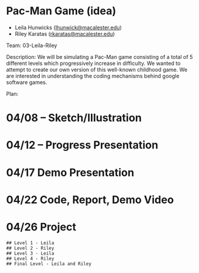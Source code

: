 # Pac-Man Game (idea)
- Leila Hunwicks (lhunwick@macalester.edu)
- Riley Karatas (rkaratas@macalester.edu)

Team: 03-Leila-Riley

Description:
We will be simulating a Pac-Man game consisting of a total of 5 different levels which progressively increase in difficulty. We wanted to attempt to create our own version of this well-known childhood game. We are interested in understanding the coding mechanisms behind google software games.

Plan:

# 04/08 – Sketch/Illustration
# 04/12 – Progress Presentation
# 04/17 Demo Presentation
# 04/22 Code, Report, Demo Video
# 04/26 Project
    ## Level 1 - Leila 
    ## Level 2 - Riley
    ## Level 3 - Leila
    ## Level 4 - Riley
    ## Final Level - Leila and Riley